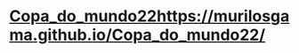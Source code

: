 # [Copa_do_mundo22](https://murilosgama.github.io/Copa_do_mundo22/)https://murilosgama.github.io/Copa_do_mundo22/
